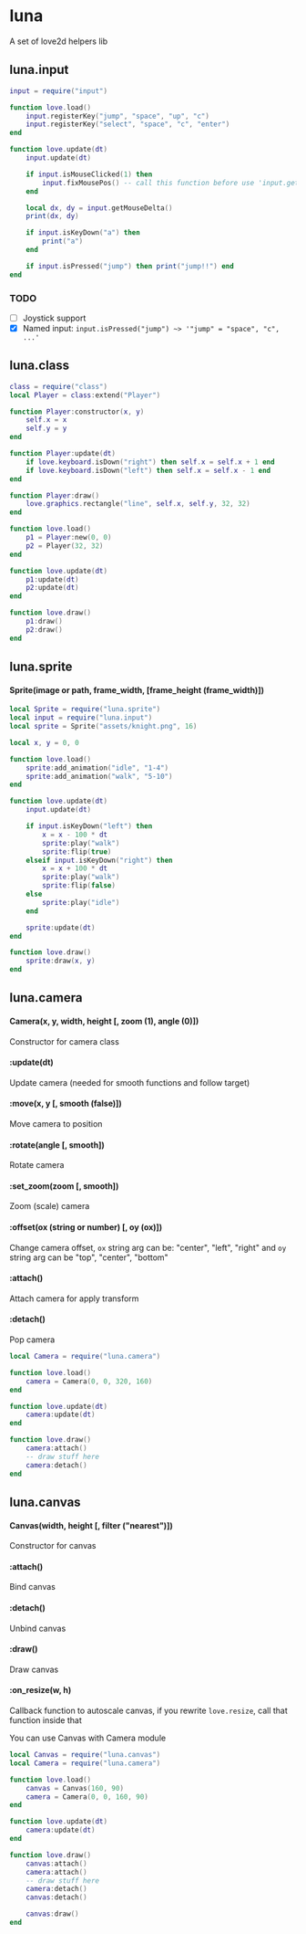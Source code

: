 # luna

A set of love2d helpers lib

## luna.input

```lua
input = require("input")

function love.load()
	input.registerKey("jump", "space", "up", "c")
	input.registerKey("select", "space", "c", "enter")
end

function love.update(dt)
	input.update(dt)

	if input.isMouseClicked(1) then
		input.fixMousePos() -- call this function before use 'input.getMouseDelta()'
	end

	local dx, dy = input.getMouseDelta()
	print(dx, dy)

	if input.isKeyDown("a") then
		print("a")
	end

	if input.isPressed("jump") then print("jump!!") end
end
```

### TODO

- [ ] Joystick support
- [x] Named input: `input.isPressed("jump") ~> '"jump" = "space", "c", ...'`

## luna.class

```lua
class = require("class")
local Player = class:extend("Player")

function Player:constructor(x, y)
	self.x = x
	self.y = y
end

function Player:update(dt)
	if love.keyboard.isDown("right") then self.x = self.x + 1 end
	if love.keyboard.isDown("left") then self.x = self.x - 1 end
end

function Player:draw()
	love.graphics.rectangle("line", self.x, self.y, 32, 32)
end

function love.load()
	p1 = Player:new(0, 0)
	p2 = Player(32, 32)
end

function love.update(dt)
	p1:update(dt)
	p2:update(dt)
end

function love.draw()
	p1:draw()
	p2:draw()
end

```

## luna.sprite

#### Sprite(image or path, frame_width, [frame_height (frame_width)])

```lua
local Sprite = require("luna.sprite")
local input = require("luna.input")
local sprite = Sprite("assets/knight.png", 16)

local x, y = 0, 0

function love.load()
	sprite:add_animation("idle", "1-4")
	sprite:add_animation("walk", "5-10")
end

function love.update(dt)
	input.update(dt)

	if input.isKeyDown("left") then
		x = x - 100 * dt
		sprite:play("walk")
		sprite:flip(true)
	elseif input.isKeyDown("right") then
		x = x + 100 * dt
		sprite:play("walk")
		sprite:flip(false)
	else
		sprite:play("idle")
	end

	sprite:update(dt)
end

function love.draw()
	sprite:draw(x, y)
end
```

## luna.camera

#### Camera(x, y, width, height [, zoom (1), angle (0)])
Constructor for camera class

#### :update(dt)
Update camera (needed for smooth functions and follow target)

#### :move(x, y [, smooth (false)])
Move camera to position

#### :rotate(angle [, smooth])
Rotate camera

#### :set_zoom(zoom [, smooth])
Zoom (scale) camera

#### :offset(ox (string or number) [, oy (ox)])
Change camera offset, `ox` string arg can be: "center", "left", "right" and `oy` string arg can be "top", "center", "bottom"

#### :attach()
Attach camera for apply transform

#### :detach()
Pop camera

```lua
local Camera = require("luna.camera")

function love.load()
	camera = Camera(0, 0, 320, 160)
end

function love.update(dt)
	camera:update(dt)
end

function love.draw()
	camera:attach()
	-- draw stuff here
	camera:detach()
end
```

## luna.canvas

#### Canvas(width, height [, filter ("nearest")])
Constructor for canvas

#### :attach()
Bind canvas

#### :detach()
Unbind canvas

#### :draw()
Draw canvas

#### :on_resize(w, h)
Callback function to autoscale canvas, if you rewrite `love.resize`, call that function inside that

You can use Canvas with Camera module

```lua
local Canvas = require("luna.canvas")
local Camera = require("luna.camera")

function love.load()
	canvas = Canvas(160, 90)
	camera = Camera(0, 0, 160, 90)
end

function love.update(dt)
	camera:update(dt)
end

function love.draw()
	canvas:attach()
	camera:attach()
	-- draw stuff here
	camera:detach()
	canvas:detach()

	canvas:draw()
end

```
